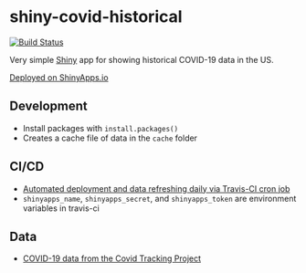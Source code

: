 # shiny-covid-historical

[![Build Status](https://travis-ci.com/carlsonp/shiny-covid-historical.svg?branch=master)](https://travis-ci.com/carlsonp/shiny-covid-historical)

Very simple [Shiny](https://shiny.rstudio.com/) app for showing historical COVID-19 data in the US.

[Deployed on ShinyApps.io](https://carlsonp.shinyapps.io/shiny-covid-historical/)

## Development

* Install packages with `install.packages()`
* Creates a cache file of data in the `cache` folder

## CI/CD

* [Automated deployment and data refreshing daily via Travis-CI cron job](https://travis-ci.com/github/carlsonp/shiny-covid-historical)
* `shinyapps_name`, `shinyapps_secret`, and `shinyapps_token` are environment variables in travis-ci

## Data

* [COVID-19 data from the Covid Tracking Project](https://covidtracking.com)
